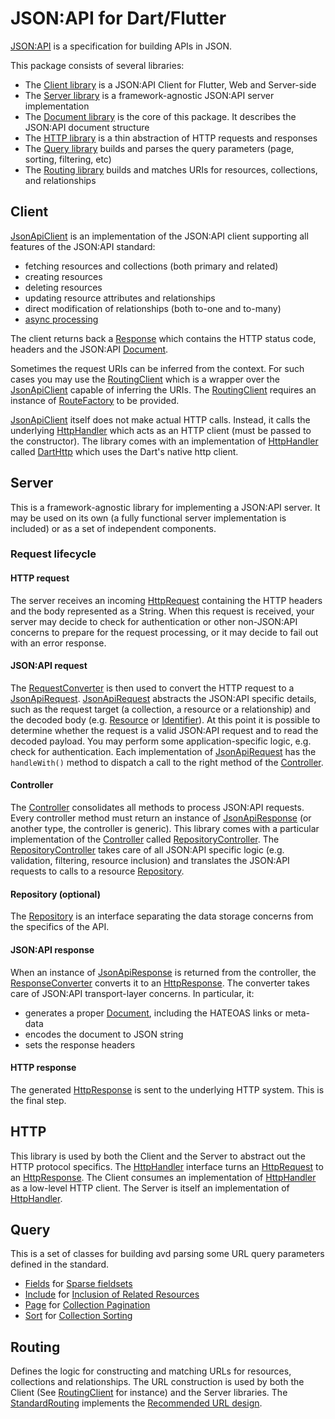 # JSON:API for Dart/Flutter

[JSON:API] is a specification for building APIs in JSON.

This package consists of several libraries:
- The [Client library] is a JSON:API Client for Flutter, Web and Server-side
- The [Server library] is a framework-agnostic JSON:API server implementation
- The [Document library] is the core of this package. It describes the JSON:API document structure
- The [HTTP library] is a thin abstraction of HTTP requests and responses
- The [Query library] builds and parses the query parameters (page, sorting, filtering, etc)
- The [Routing library] builds and matches URIs for resources, collections, and relationships

## Client
[JsonApiClient] is an implementation of the JSON:API client supporting all features of the JSON:API standard:
- fetching resources and collections (both primary and related) 
- creating resources
- deleting resources
- updating resource attributes and relationships
- direct modification of relationships (both to-one and to-many)
- [async processing](https://jsonapi.org/recommendations/#asynchronous-processing)

The client returns back a [Response] which contains the HTTP status code, headers and the JSON:API [Document].

Sometimes the request URIs can be inferred from the context. 
For such cases you may use the [RoutingClient] which is a wrapper over the [JsonApiClient] capable of inferring the URIs.
The [RoutingClient] requires an instance of [RouteFactory] to be provided.

[JsonApiClient] itself does not make actual HTTP calls. 
Instead, it calls the underlying [HttpHandler] which acts as an HTTP client (must be passed to the constructor).
The library comes with an implementation of [HttpHandler] called [DartHttp] which uses the Dart's native http client.

## Server
This is a framework-agnostic library for implementing a JSON:API server.
It may be used on its own (a fully functional server implementation is included) or as a set of independent components.

### Request lifecycle
#### HTTP request
The server receives an incoming [HttpRequest] containing the HTTP headers and the body represented as a String.
When this request is received, your server may decide to check for authentication or other non-JSON:API concerns
to prepare for the request processing, or it may decide to fail out with an error response.

#### JSON:API request
The [RequestConverter] is then used to convert the HTTP request to a [JsonApiRequest].
[JsonApiRequest] abstracts the JSON:API specific details,
such as the request target (a collection, a resource or a relationship) and the decoded body (e.g. [Resource] or [Identifier]).
At this point it is possible to determine whether the request is a valid JSON:API request and to read the decoded payload.
You may perform some application-specific logic, e.g. check for authentication.
Each implementation of [JsonApiRequest] has the `handleWith()` method to dispatch a call to the right method of the [Controller].

#### Controller
The [Controller] consolidates all methods to process JSON:API requests. 
Every controller method must return an instance of [JsonApiResponse] (or another type, the controller is generic). 
This library comes with a particular implementation of the [Controller] called [RepositoryController].
The [RepositoryController] takes care of all JSON:API specific logic (e.g. validation, filtering, resource 
inclusion) and translates the JSON:API requests to calls to a resource [Repository].

#### Repository (optional)
The [Repository] is an interface separating the data storage concerns from the specifics of the API.

#### JSON:API response
When an instance of [JsonApiResponse] is returned from the controller, the [ResponseConverter] 
converts it to an [HttpResponse]. 
The converter takes care of JSON:API transport-layer concerns.
In particular, it:
- generates a proper [Document], including the HATEOAS links or meta-data
- encodes the document to JSON string
- sets the response headers

#### HTTP response
The generated [HttpResponse] is sent to the underlying HTTP system.
This is the final step. 

## HTTP
This library is used by both the Client and the Server to abstract out the HTTP protocol specifics.
The [HttpHandler] interface turns an [HttpRequest] to an [HttpResponse].
The Client consumes an implementation of [HttpHandler] as a low-level HTTP client.
The Server is itself an implementation of [HttpHandler].

## Query
This is a set of classes for building avd parsing some URL query parameters defined in the standard.
- [Fields] for [Sparse fieldsets]
- [Include] for [Inclusion of Related Resources]
- [Page] for [Collection Pagination]
- [Sort] for [Collection Sorting]

## Routing
Defines the logic for constructing and matching URLs for resources, collections and relationships.
The URL construction is used by both the Client (See [RoutingClient] for instance) and the Server libraries.
The [StandardRouting] implements the [Recommended URL design].

[JSON:API]: http://jsonapi.org
[Sparse fieldsets]: https://jsonapi.org/format/#fetching-sparse-fieldsets
[Inclusion of Related Resources]: https://jsonapi.org/format/#fetching-includes
[Collection Pagination]: https://jsonapi.org/format/#fetching-pagination
[Collection Sorting]: https://jsonapi.org/format/#fetching-sorting
[Recommended URL design]: https://jsonapi.org/recommendations/#urls

[Client library]: https://pub.dev/documentation/json_api/latest/client/client-library.html
[Server library]: https://pub.dev/documentation/json_api/latest/server/server-library.html
[Document library]: https://pub.dev/documentation/json_api/latest/document/document-library.html
[Query library]: https://pub.dev/documentation/json_api/latest/query/query-library.html
[Routing library]: https://pub.dev/documentation/json_api/latest/uri_design/uri_design-library.html
[HTTP library]: https://pub.dev/documentation/json_api/latest/http/http-library.html


[Resource]: https://pub.dev/documentation/json_api/latest/document/Resource-class.html
[Identifier]: https://pub.dev/documentation/json_api/latest/document/Identifier-class.html
[Document]: https://pub.dev/documentation/json_api/latest/document/Document-class.html
[JsonApiClient]: https://pub.dev/documentation/json_api/latest/client/JsonApiClient-class.html


[Response]: https://pub.dev/documentation/json_api/latest/client/Response-class.html
[RoutingClient]: https://pub.dev/documentation/json_api/latest/client/RoutingClient-class.html
[DartHttp]: https://pub.dev/documentation/json_api/latest/client/DartHttp-class.html


[RequestConverter]: https://pub.dev/documentation/json_api/latest/server/RequestConverter-class.html
[JsonApiResponse]: https://pub.dev/documentation/json_api/latest/server/JsonApiResponse-class.html
[ResponseConverter]: https://pub.dev/documentation/json_api/latest/server/ResponseConverter-class.html
[JsonApiRequest]: https://pub.dev/documentation/json_api/latest/server/JsonApiRequest-class.html
[Controller]: https://pub.dev/documentation/json_api/latest/server/Controller-class.html
[Repository]: https://pub.dev/documentation/json_api/latest/server/Repository-class.html
[RepositoryController]: https://pub.dev/documentation/json_api/latest/server/RepositoryController-class.html


[HttpHandler]: https://pub.dev/documentation/json_api/latest/http/HttpHandler-class.html
[HttpRequest]: https://pub.dev/documentation/json_api/latest/http/HttpRequest-class.html
[HttpResponse]: https://pub.dev/documentation/json_api/latest/http/HttpResponse-class.html


[Fields]: https://pub.dev/documentation/json_api/latest/query/Fields-class.html
[Include]: https://pub.dev/documentation/json_api/latest/query/Include-class.html
[Page]: https://pub.dev/documentation/json_api/latest/query/Page-class.html
[Sort]: https://pub.dev/documentation/json_api/latest/query/Sort-class.html


[RouteFactory]: https://pub.dev/documentation/json_api/latest/routing/RouteFactory-class.html
[StandardRouting]: https://pub.dev/documentation/json_api/latest/routing/StandardRouting-class.html